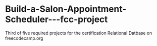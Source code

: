 # Build-a-Salon-Appointment-Scheduler---fcc-project

Third of five required projects for the certification Relational Datbase on freecodecamp.org

